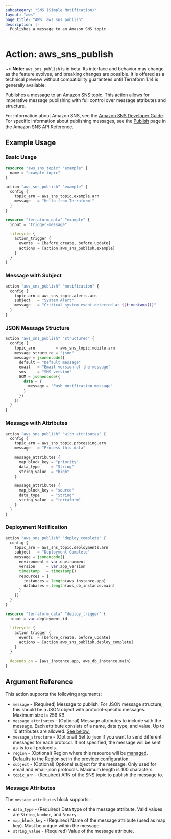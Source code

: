 ```yaml
---
subcategory: "SNS (Simple Notification)"
layout: "aws"
page_title: "AWS: aws_sns_publish"
description: |-
  Publishes a message to an Amazon SNS topic.
---
```


# Action: aws_sns_publish

~> **Note:** `aws_sns_publish` is in beta. Its interface and behavior may change as the feature evolves, and breaking changes are possible. It is offered as a technical preview without compatibility guarantees until Terraform 1.14 is generally available.

Publishes a message to an Amazon SNS topic. This action allows for imperative message publishing with full control over message attributes and structure.

For information about Amazon SNS, see the [Amazon SNS Developer Guide](https://docs.aws.amazon.com/sns/latest/dg/). For specific information about publishing messages, see the [Publish](https://docs.aws.amazon.com/sns/latest/api/API_Publish.html) page in the Amazon SNS API Reference.

## Example Usage

### Basic Usage

```terraform
resource "aws_sns_topic" "example" {
  name = "example-topic"
}

action "aws_sns_publish" "example" {
  config {
    topic_arn = aws_sns_topic.example.arn
    message   = "Hello from Terraform!"
  }
}

resource "terraform_data" "example" {
  input = "trigger-message"

  lifecycle {
    action_trigger {
      events  = [before_create, before_update]
      actions = [action.aws_sns_publish.example]
    }
  }
}
```

### Message with Subject

```terraform
action "aws_sns_publish" "notification" {
  config {
    topic_arn = aws_sns_topic.alerts.arn
    subject   = "System Alert"
    message   = "Critical system event detected at ${timestamp()}"
  }
}
```

### JSON Message Structure

```terraform
action "aws_sns_publish" "structured" {
  config {
    topic_arn         = aws_sns_topic.mobile.arn
    message_structure = "json"
    message = jsonencode({
      default = "Default message"
      email   = "Email version of the message"
      sms     = "SMS version"
      GCM = jsonencode({
        data = {
          message = "Push notification message"
        }
      })
    })
  }
}
```

### Message with Attributes

```terraform
action "aws_sns_publish" "with_attributes" {
  config {
    topic_arn = aws_sns_topic.processing.arn
    message   = "Process this data"

    message_attributes {
      map_block_key = "priority"
      data_type     = "String"
      string_value  = "high"
    }

    message_attributes {
      map_block_key = "source"
      data_type     = "String"
      string_value  = "terraform"
    }
  }
}
```

### Deployment Notification

```terraform
action "aws_sns_publish" "deploy_complete" {
  config {
    topic_arn = aws_sns_topic.deployments.arn
    subject   = "Deployment Complete"
    message = jsonencode({
      environment = var.environment
      version     = var.app_version
      timestamp   = timestamp()
      resources = {
        instances = length(aws_instance.app)
        databases = length(aws_db_instance.main)
      }
    })
  }
}

resource "terraform_data" "deploy_trigger" {
  input = var.deployment_id

  lifecycle {
    action_trigger {
      events  = [before_create, before_update]
      actions = [action.aws_sns_publish.deploy_complete]
    }
  }

  depends_on = [aws_instance.app, aws_db_instance.main]
}
```

## Argument Reference

This action supports the following arguments:

* `message` - (Required) Message to publish. For JSON message structure, this should be a JSON object with protocol-specific messages. Maximum size is 256 KB.
* `message_attributes` - (Optional) Message attributes to include with the message. Each attribute consists of a name, data type, and value. Up to 10 attributes are allowed. [See below.](#message-attributes)
* `message_structure` - (Optional) Set to `json` if you want to send different messages for each protocol. If not specified, the message will be sent as-is to all protocols.
* `region` - (Optional) Region where this resource will be [managed](https://docs.aws.amazon.com/general/latest/gr/rande.html#regional-endpoints). Defaults to the Region set in the [provider configuration](https://registry.terraform.io/providers/hashicorp/aws/latest/docs#aws-configuration-reference).
* `subject` - (Optional) Optional subject for the message. Only used for email and email-json protocols. Maximum length is 100 characters.
* `topic_arn` - (Required) ARN of the SNS topic to publish the message to.

### Message Attributes

The `message_attributes` block supports:

* `data_type` - (Required) Data type of the message attribute. Valid values are `String`, `Number`, and `Binary`.
* `map_block_key` - (Required) Name of the message attribute (used as map key). Must be unique within the message.
* `string_value` - (Required) Value of the message attribute.
